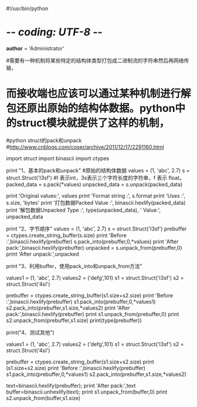 #!/usr/bin/python
# -*- coding: UTF-8 -*-
__author__ = 'Administrator'

#需要有一种机制将某些特定的结构体类型打包成二进制流的字符串然后再网络传输，
# 而接收端也应该可以通过某种机制进行解包还原出原始的结构体数据。python中的struct模块就提供了这样的机制，

#python struct的pack和unpack
#http://www.cnblogs.com/coser/archive/2011/12/17/2291160.html

import struct
import binascii
import ctypes

print "1、基本的pack和unpack"
#原始的结构体数据
values = (1, 'abc', 2.7)
s = struct.Struct('I3sf') #I 表示int，3s表示三个字符长度的字符串，f 表示 float。
packed_data = s.pack(*values)
unpacked_data = s.unpack(packed_data)

print 'Original values:', values
print 'Format string :', s.format
print 'Uses :', s.size, 'bytes'
print '打包数据Packed Value :', binascii.hexlify(packed_data)
print '解包数据Unpacked Type :', type(unpacked_data), ' Value:', unpacked_data

print "2、字节顺序"
values = (1, 'abc', 2.7)
s = struct.Struct('I3sf')
prebuffer = ctypes.create_string_buffer(s.size)
print 'Before :',binascii.hexlify(prebuffer)
s.pack_into(prebuffer,0,*values)
print 'After pack:',binascii.hexlify(prebuffer)
unpacked = s.unpack_from(prebuffer,0)
print 'After unpack:',unpacked

print "3、利用buffer，使用pack_into和unpack_from方法"


values1 = (1, 'abc', 2.7)
values2 = ('defg',101)
s1 = struct.Struct('I3sf')
s2 = struct.Struct('4sI')

prebuffer = ctypes.create_string_buffer(s1.size+s2.size)
print 'Before :',binascii.hexlify(prebuffer)
s1.pack_into(prebuffer,0,*values1)
s2.pack_into(prebuffer,s1.size,*values2)
print 'After pack:',binascii.hexlify(prebuffer)
print s1.unpack_from(prebuffer,0)
print s2.unpack_from(prebuffer,s1.size)
print(type(prebuffer))

print("4、测试其他")

values1 = (1, 'abc', 2.7)
values2 = ('defg',101)
s1 = struct.Struct('I3sf')
s2 = struct.Struct('4sI')

prebuffer = ctypes.create_string_buffer(s1.size+s2.size)
print (s1.size+s2.size)
print 'Before :',binascii.hexlify(prebuffer)
s1.pack_into(prebuffer,0,*values1)
s2.pack_into(prebuffer,s1.size,*values2)

text=binascii.hexlify(prebuffer);
print 'After pack:',text
buffer=binascii.unhexlify(text);
print s1.unpack_from(buffer,0)
print s2.unpack_from(buffer,s1.size)
